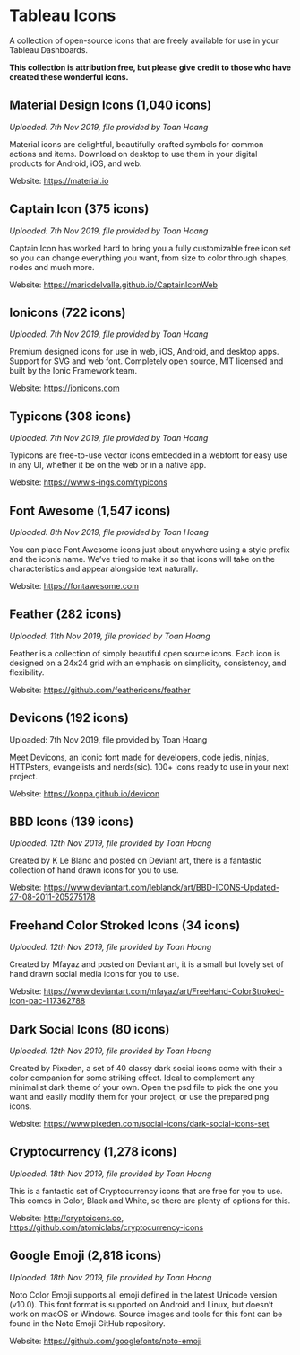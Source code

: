 # Tableau Icons

A collection of open-source icons that are freely available for use in your Tableau Dashboards.

**This collection is attribution free, but please give credit to those who have created these wonderful icons.**

## Material Design Icons (1,040 icons)
*Uploaded: 7th Nov 2019, file provided by Toan Hoang*

Material icons are delightful, beautifully crafted symbols for common actions and items. Download on desktop to use them in your digital products for Android, iOS, and web.

Website: https://material.io

## Captain Icon (375 icons)
*Uploaded: 7th Nov 2019, file provided by Toan Hoang*

Captain Icon has worked hard to bring you a fully customizable free icon set so you can change everything you want, from size to color through shapes, nodes and much more.

Website: https://mariodelvalle.github.io/CaptainIconWeb

## Ionicons (722 icons)
*Uploaded: 7th Nov 2019, file provided by Toan Hoang*

Premium designed icons for use in web, iOS, Android, and desktop apps. Support for SVG and web font. Completely open source, MIT licensed and built by the Ionic Framework team.

Website: https://ionicons.com

## Typicons (308 icons)
*Uploaded: 7th Nov 2019, file provided by Toan Hoang*

Typicons are free-to-use vector icons embedded in a webfont for easy use in any UI, whether it be on the web or in a native app.

Website: https://www.s-ings.com/typicons

## Font Awesome (1,547 icons)
*Uploaded: 8th Nov 2019, file provided by Toan Hoang*

You can place Font Awesome icons just about anywhere using a style prefix and the icon’s name. We’ve tried to make it so that icons will take on the characteristics and appear alongside text naturally.

Website: https://fontawesome.com

## Feather (282 icons)
*Uploaded: 11th Nov 2019, file provided by Toan Hoang*

Feather is a collection of simply beautiful open source icons. Each icon is designed on a 24x24 grid with an emphasis on simplicity, consistency, and flexibility.

Website: https://github.com/feathericons/feather

## Devicons (192 icons)
Uploaded: 7th Nov 2019, file provided by Toan Hoang

Meet Devicons, an iconic font made for developers, code jedis, ninjas, HTTPsters, evangelists and nerds(sic). 100+ icons ready to use in your next project.

Website: https://konpa.github.io/devicon

## BBD Icons (139 icons)
*Uploaded: 12th Nov 2019, file provided by Toan Hoang*

Created by K Le Blanc and posted on Deviant art, there is a fantastic collection of hand drawn icons for you to use.

Website: https://www.deviantart.com/leblanck/art/BBD-ICONS-Updated-27-08-2011-205275178

## Freehand Color Stroked Icons (34 icons)
*Uploaded: 12th Nov 2019, file provided by Toan Hoang*

Created by Mfayaz and posted on Deviant art, it is a small but lovely set of hand drawn social media icons for you to use.

Website: https://www.deviantart.com/mfayaz/art/FreeHand-ColorStroked-icon-pac-117362788

## Dark Social Icons (80 icons)
*Uploaded: 12th Nov 2019, file provided by Toan Hoang*

Created by Pixeden, a set of 40 classy dark social icons come with their a color companion for some striking effect. Ideal to complement any minimalist dark theme of your own. Open the psd file to pick the one you want and easily modify them for your project, or use the prepared png icons.

Website: https://www.pixeden.com/social-icons/dark-social-icons-set

## Cryptocurrency (1,278 icons)
*Uploaded: 18th Nov 2019, file provided by Toan Hoang*

This is a fantastic set of Cryptocurrency icons that are free for you to use. This comes in Color, Black and White, so there are plenty of options for this.

Website: http://cryptoicons.co, https://github.com/atomiclabs/cryptocurrency-icons

## Google Emoji (2,818 icons)
*Uploaded: 18th Nov 2019, file provided by Toan Hoang*

Noto Color Emoji supports all emoji defined in the latest Unicode version (v10.0). This font format is supported on Android and Linux, but doesn’t work on macOS or Windows. Source images and tools for this font can be found in the Noto Emoji GitHub repository.

Website: https://github.com/googlefonts/noto-emoji
